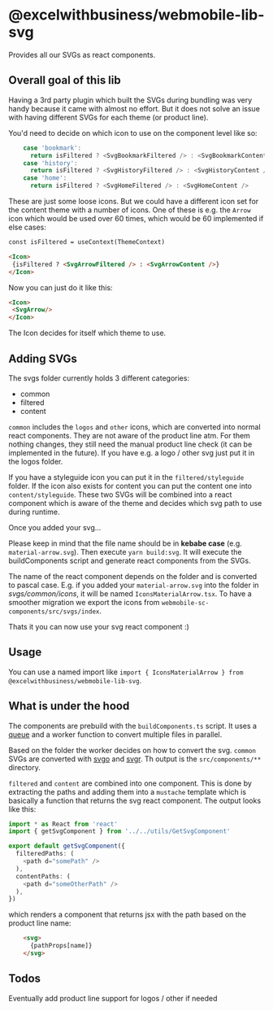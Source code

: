 # @excelwithbusiness/webmobile-lib-svg

Provides all our SVGs as react components.

## Overall goal of this lib

Having a 3rd party plugin which built the SVGs during bundling was very handy because it came with almost no effort. But it does not solve an issue with having different SVGs for each theme (or product line).

You'd need to decide on which icon to use on the component level like so:

```typescript
    case 'bookmark':
      return isFiltered ? <SvgBookmarkFiltered /> : <SvgBookmarkContent />
    case 'history':
      return isFiltered ? <SvgHistoryFiltered /> : <SvgHistoryContent />
    case 'home':
      return isFiltered ? <SvgHomeFiltered /> : <SvgHomeContent />
```

These are just some loose icons. But we could have a different icon set for the content theme with a number of icons.
One of these is e.g. the `Arrow` icon which would be used over 60 times, which would be 60 implemented if else cases:

```html
const isFiltered = useContext(ThemeContext)

<Icon>
 {isFiltered ? <SvgArrowFiltered /> : <SvgArrowContent />}
</Icon>
```

Now you can just do it like this:

```html
<Icon>
 <SvgArrow/>
</Icon>
```

The Icon decides for itself which theme to use.

## Adding SVGs

The svgs folder currently holds 3 different categories:

* common
* filtered
* content

`common` includes the `logos` and `other` icons, which are converted into normal react components. They are not aware of the product line atm. For them nothing changes, they still need the manual product line check (it can be implemented in the future). If you have e.g. a logo / other svg just put it in the logos folder.

If you have a styleguide icon you can put it in the `filtered/styleguide` folder. If the icon also exists for content you can put the content one into `content/styleguide`. These two SVGs will be combined into a react component which is aware of the theme and decides which svg path to use during runtime.

Once you added your svg...

Please keep in mind that the file name should be in **kebabe case** (e.g. `material-arrow.svg`).
Then execute `yarn build:svg`. It will execute the buildComponents script and generate react components from the SVGs.

The name of the react component depends on the folder and is converted to pascal case. E.g. if you added your `material-arrow.svg` into the folder in *svgs/common/icons*, it will be named `IconsMaterialArrow.tsx`. To have a smoother migration we export the icons from `webmobile-sc-components/src/svgs/index`.

Thats it you can now use your svg react component :)

## Usage

You can use a named import like `import { IconsMaterialArrow } from @excelwithbusiness/webmobile-lib-svg`.

## What is under the hood

The components are prebuild with the `buildComponents.ts` script. It uses a [queue](https://caolan.github.io/async/v3/docs.html#queue) and a worker function to convert multiple files in parallel.

Based on the folder the worker decides on how to convert the svg. `common` SVGs are converted with [svgo](https://github.com/svg/svgo) and [svgr](https://github.com/gregberge/svgr). Th output is the `src/components/**` directory.

`filtered` and `content` are combined into one component. This is done by extracting the paths and adding them into a `mustache` template which is basically a function that returns the svg react component. The output looks like this:

```typescript
import * as React from 'react'
import { getSvgComponent } from '../../utils/GetSvgComponent'

export default getSvgComponent({
  filteredPaths: (
    <path d="somePath" />
  ),
  contentPaths: (
    <path d="someOtherPath" />
  ),
})
```

which renders a component that returns jsx with the path based on the product line name:

```html
    <svg>
      {pathProps[name]}
    </svg>
```

## Todos

Eventually add product line support for logos / other if needed
